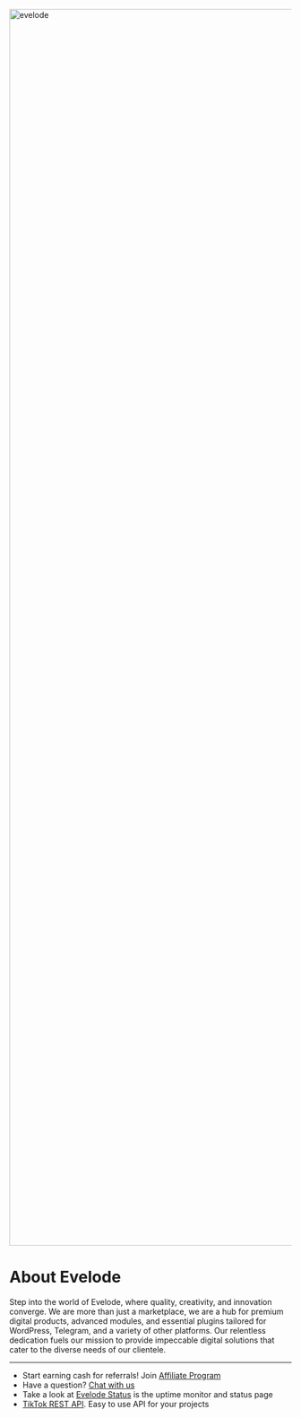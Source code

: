 [<img width="2206" alt="evelode" src="https://github.com/user-attachments/assets/4be64649-5b4c-467f-8f97-7514a74f1789">](https://evelode.com)

# About Evelode

Step into the world of Evelode, where quality, creativity, and innovation converge. We are more than just a marketplace, we are a hub for premium digital products, advanced modules, and essential plugins tailored for WordPress, Telegram, and a variety of other platforms. Our relentless dedication fuels our mission to provide impeccable digital solutions that cater to the diverse needs of our clientele.

_____

- Start earning cash for referrals! Join [Affiliate Program](https://evelode.com/affiliate-program)
- Have a question? [Chat with us](https://evelode.com/#chatraChatExpanded)
- Take a look at [Evelode Status](https://status.evelode.com/) is the uptime monitor and status page
- [TikTok REST API](https://evelode.com/downloads/tiktok-rest-api/). Easy to use API for your projects
